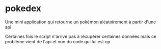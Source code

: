 # pokedex
Une mini application qui retourne un pokémon aléatoirement à partir d'une api

Certaines fois le script n'arrive pas à récupérer certaines données mais ce problème vient de l'api et non du code qui lui est op
